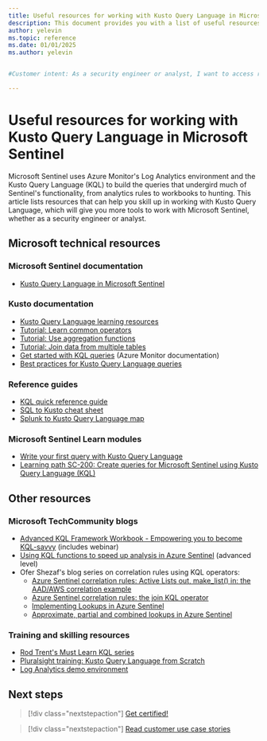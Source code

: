 ```yaml
---
title: Useful resources for working with Kusto Query Language in Microsoft Sentinel
description: This document provides you with a list of useful resources for working with Kusto Query Language in Microsoft Sentinel.
author: yelevin
ms.topic: reference
ms.date: 01/01/2025
ms.author: yelevin


#Customer intent: As a security engineer or analyst, I want to access resources for learning Kusto Query Language (KQL) so that I can effectively use Microsoft Sentinel for analytics, workbooks, and hunting.

---
```


# Useful resources for working with Kusto Query Language in Microsoft Sentinel

Microsoft Sentinel uses Azure Monitor's Log Analytics environment and the Kusto Query Language (KQL) to build the queries that undergird much of Sentinel's functionality, from analytics rules to workbooks to hunting. This article lists resources that can help you skill up in working with Kusto Query Language, which will give you more tools to work with Microsoft Sentinel, whether as a security engineer or analyst.

## Microsoft technical resources

### Microsoft Sentinel documentation
- [Kusto Query Language in Microsoft Sentinel](kusto-overview.md)

### Kusto documentation
- [Kusto Query Language learning resources](/kusto/query/kql-learning-resources?view=microsoft-sentinel&preserve-view=true)
- [Tutorial: Learn common operators](/kusto/query/tutorials/learn-common-operators?view=microsoft-sentinel&preserve-view=true)
- [Tutorial: Use aggregation functions](/kusto/query/tutorials/use-aggregation-functions?view=microsoft-sentinel&preserve-view=true)
- [Tutorial: Join data from multiple tables](/kusto/query/tutorials/join-data-from-multiple-tables?view=microsoft-sentinel&preserve-view=true)
- [Get started with KQL queries](/azure/azure-monitor/logs/get-started-queries) (Azure Monitor documentation)
- [Best practices for Kusto Query Language queries](/kusto/query/best-practices?view=microsoft-sentinel&preserve-view=true)

### Reference guides
- [KQL quick reference guide](/azure/data-explorer/kql-quick-reference)
- [SQL to Kusto cheat sheet](/kusto/query/sqlcheatsheet)
- [Splunk to Kusto Query Language map](/kusto/query/splunk-cheat-sheet)

### Microsoft Sentinel Learn modules
- [Write your first query with Kusto Query Language](/training/modules/write-first-query-kusto-query-language/)
- [Learning path SC-200: Create queries for Microsoft Sentinel using Kusto Query Language (KQL)](/training/paths/sc-200-utilize-kql-for-azure-sentinel/)

## Other resources

### Microsoft TechCommunity blogs
- [Advanced KQL Framework Workbook - Empowering you to become KQL-savvy](https://techcommunity.microsoft.com/t5/microsoft-sentinel-blog/advanced-kql-framework-workbook-empowering-you-to-become-kql/ba-p/3033766) (includes webinar)
- [Using KQL functions to speed up analysis in Azure Sentinel](https://techcommunity.microsoft.com/t5/microsoft-sentinel-blog/using-kql-functions-to-speed-up-analysis-in-azure-sentinel/ba-p/712381) (advanced level)
- Ofer Shezaf's blog series on correlation rules using KQL operators:
  - [Azure Sentinel correlation rules: Active Lists out, make_list() in: the AAD/AWS correlation example](https://techcommunity.microsoft.com/t5/microsoft-sentinel-blog/azure-sentinel-correlation-rules-active-lists-out-make-list-in/ba-p/1029225)
  - [Azure Sentinel correlation rules: the join KQL operator](https://techcommunity.microsoft.com/t5/microsoft-sentinel-blog/azure-sentinel-correlation-rules-the-join-kql-operator/ba-p/1041500)
  - [Implementing Lookups in Azure Sentinel](https://techcommunity.microsoft.com/t5/microsoft-sentinel-blog/implementing-lookups-in-azure-sentinel/ba-p/1091306)
  - [Approximate, partial and combined lookups in Azure Sentinel](https://techcommunity.microsoft.com/t5/microsoft-sentinel-blog/approximate-partial-and-combined-lookups-in-azure-sentinel/ba-p/1393795)

### Training and skilling resources
- [Rod Trent's Must Learn KQL series](https://github.com/rod-trent/MustLearnKQL)
- [Pluralsight training: Kusto Query Language from Scratch](https://www.pluralsight.com/courses/kusto-query-language-kql-from-scratch)
- [Log Analytics demo environment](https://aka.ms/LADemo)

## Next steps

> [!div class="nextstepaction"]
> [Get certified!](/training/paths/security-ops-sentinel/)

> [!div class="nextstepaction"]
> [Read customer use case stories](https://customers.microsoft.com/en-us/search?sq=%22Azure%20Sentinel%20%22&ff=&p=0&so=story_publish_date%20desc)
